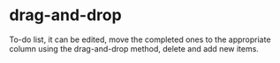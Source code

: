 # drag-and-drop
To-do list, it can be edited, move the completed ones to the appropriate column using the drag-and-drop method, delete and add new items.
